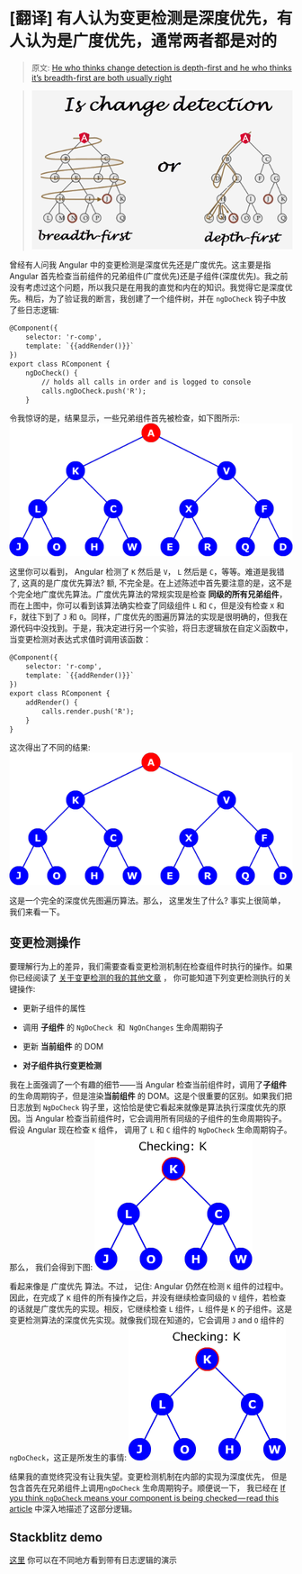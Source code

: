 # [翻译] 有人认为变更检测是深度优先，有人认为是广度优先，通常两者都是对的

> 原文: [He who thinks change detection is depth-first and he who thinks it’s breadth-first are both usually right](https://blog.angularindepth.com/he-who-thinks-change-detection-is-depth-first-and-he-who-thinks-its-breadth-first-are-both-usually-8b6bf24a63e6)

> ![](../assets/angular-51/1.png)

曾经有人问我 Angular 中的变更检测是深度优先还是广度优先。这主要是指 Angular 首先检查当前组件的兄弟组件(广度优先)还是子组件(深度优先)。我之前没有考虑过这个问题，所以我只是在用我的直觉和内在的知识。我觉得它是深度优先。稍后，为了验证我的断言，我创建了一个组件树，并在 `ngDoCheck` 钩子中放了些日志逻辑:

```
@Component({
    selector: 'r-comp',
    template: `{{addRender()}}`
})
export class RComponent {
    ngDoCheck() {
        // holds all calls in order and is logged to console
        calls.ngDoCheck.push('R');
    }
```

令我惊讶的是，结果显示，一些兄弟组件首先被检查，如下图所示:
![](../assets/angular-51/2.gif)

这里你可以看到， Angular 检测了 `K` 然后是 `V`， `L` 然后是 `C`，等等。难道是我错了, 这真的是广度优先算法? 额, 不完全是。在上述陈述中首先要注意的是，这不是个完全地广度优先算法。广度优先算法的常规实现是检查 **同级的所有兄弟组件**，而在上图中，你可以看到该算法确实检查了同级组件 `L` 和 `C`，但是没有检查 `X` 和 `F`，就往下到了 `J` 和 `O`。同样，广度优先的图遍历算法的实现是很明确的，但我在源代码中没找到。于是，我决定进行另一个实验，将日志逻辑放在自定义函数中，当变更检测对表达式求值时调用该函数：

```
@Component({
    selector: 'r-comp',
    template: `{{addRender()}}`
})
export class RComponent {
    addRender() {
        calls.render.push('R');
    }
}
```

这次得出了不同的结果:
![](../assets/angular-51/3.gif)

这是一个完全的深度优先图遍历算法。那么， 这里发生了什么? 事实上很简单， 我们来看一下。

## 变更检测操作

要理解行为上的差异，我们需要查看变更检测机制在检查组件时执行的操作。如果你已经阅读了 [关于变更检测的我的其他文章](https://blog.angularindepth.com/these-5-articles-will-make-you-an-angular-change-detection-expert-ed530d28930) ， 你可能知道下列变更检测执行的关键操作:

- 更新子组件的属性

- 调用 **子组件** 的 `NgDoCheck`  和  `NgOnChanges` 生命周期钩子

- 更新 **当前组件** 的 DOM

- **对子组件执行变更检测**

我在上面强调了一个有趣的细节——当 Angular 检查当前组件时，调用了**子组件**的生命周期钩子，但是渲染**当前组件** 的 DOM。这是个很重要的区别。如果我们把日志放到 `NgDoCheck` 钩子里，这恰恰是使它看起来就像是算法执行深度优先的原因。当 Angular 检查当前组件时，它会调用所有同级的子组件的生命周期钩子。假设 Angular 现在检查 `K` 组件， 调用了 `L` 和 `C` 组件的 `NgDoCheck` 生命周期钩子。 那么， 我们会得到下图:
![](../assets/angular-51/4.gif)

看起来像是 广度优先 算法。不过， 记住: Angular 仍然在检测 `K` 组件的过程中。因此，在完成了 `K` 组件的所有操作之后，并没有继续检查同级的 `V` 组件，若检查的话就是广度优先的实现。相反，它继续检查 `L` 组件，`L` 组件是 `K` 的子组件。这是变更检测算法的深度优先实现。就像我们现在知道的，它会调用 `J` and `O` 组件的 `ngDoCheck`，这正是所发生的事情:
![](../assets/angular-51/5.gif)

结果我的直觉终究没有让我失望。变更检测机制在内部的实现为深度优先， 但是包含首先在兄弟组件上调用`ngDoCheck` 生命周期钩子。顺便说一下， 我已经在 [If you think `ngDoCheck` means your component is being checked — read this article](https://blog.angularindepth.com/if-you-think-ngdocheck-means-your-component-is-being-checked-read-this-article-36ce63a3f3e5) 中深入地描述了这部分逻辑。

## Stackblitz demo

[这里](https://stackblitz.com/edit/depth-or-breadth-first) 你可以在不同地方看到带有日志逻辑的演示
